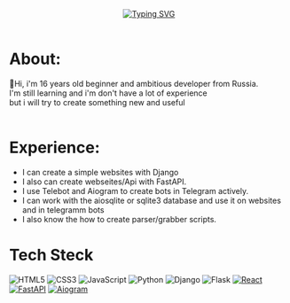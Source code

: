 <div align="center">


<br><br>
[![Typing SVG](https://readme-typing-svg.demolab.com?font=Fira+Code&size=30&pause=1000&color=F7B911&&width=900&lines=I+am+a+beginner+Python%2FJS+developer+from+Russia)](https://git.io/typing-svg)
<br><br>
</div>

# About:
👋Hi, i'm 16 years old beginner and ambitious developer from Russia.<br>
 I'm still learning and i'm don't have a lot of experience<br>
 but i will try to create something new and useful
<br><br>


# Experience:
- I can create a simple websites with Django<br>
- I also can create webseites/Api with FastAPI.<br>
- I use Telebot and Aiogram to create bots in Telegram actively.<br>
- I can work with the aiosqlite or sqlite3 database and use it on websites and in telegramm bots
- I also know the how to create parser/grabber scripts.

# Tech Steck
![HTML5](https://img.shields.io/badge/-HTML5-E34F26?style=flat&logo=html5&logoColor=white)
![CSS3](https://img.shields.io/badge/-CSS3-1572B6?style=flat&logo=css3)
![JavaScript](https://img.shields.io/badge/-JavaScript-F7DF1E?style=flat&logo=javascript&logoColor=black)
![Python](https://img.shields.io/badge/-Python-3776AB?style=flat&logo=python&logoColor=white)
![Django](https://img.shields.io/badge/-Django-092E20?style=flat&logo=django&logoColor=white)
![Flask](https://img.shields.io/badge/-Flask-000000?style=flat&logo=flask&logoColor=white)
[![React](https://img.shields.io/badge/-React-61DAFB?style=flat&logo=react&logoColor=black)](https://react.dev/)
[![FastAPI](https://img.shields.io/badge/-FastAPI-009688?style=flat&logo=fastapi&logoColor=white)](https://fastapi.tiangolo.com/)
[![Aiogram](https://img.shields.io/badge/-Aiogram-2CA5E0?style=flat&logo=telegram&logoColor=white)](https://docs.aiogram.dev/)
